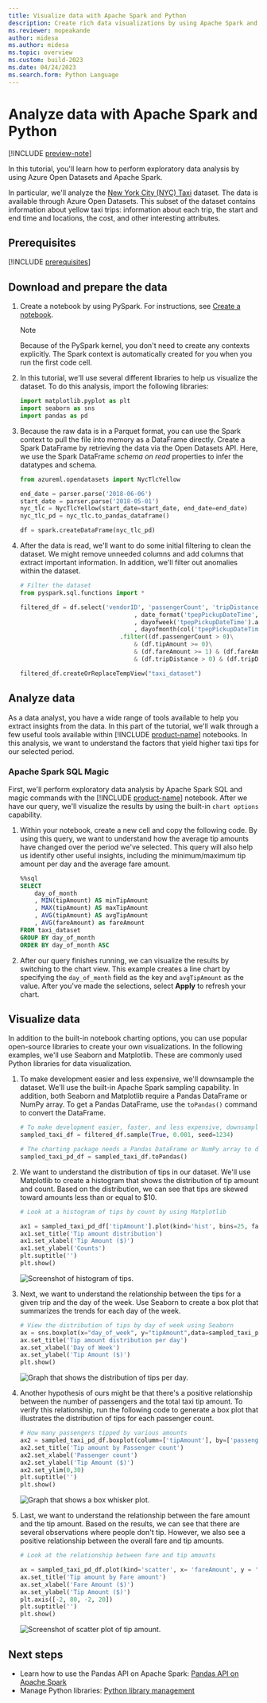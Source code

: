 ```yaml
---
title: Visualize data with Apache Spark and Python 
description: Create rich data visualizations by using Apache Spark and Python
ms.reviewer: mopeakande
author: midesa
ms.author: midesa
ms.topic: overview 
ms.custom: build-2023
ms.date: 04/24/2023
ms.search.form: Python Language
---
```


# Analyze data with Apache Spark and Python

[!INCLUDE [preview-note](../../includes/preview-note.md)]

In this tutorial, you'll learn how to perform exploratory data analysis by using Azure Open Datasets and Apache Spark. 

In particular, we'll analyze the [New York City (NYC) Taxi](https://azure.microsoft.com/services/open-datasets/catalog/nyc-taxi-limousine-commission-yellow-taxi-trip-records/) dataset. The data is available through Azure Open Datasets. This subset of the dataset contains information about yellow taxi trips: information about each trip, the start and end time and locations, the cost, and other interesting attributes.
  
## Prerequisites

[!INCLUDE [prerequisites](../../includes/preview-note.md)]

## Download and prepare the data

1. Create a notebook by using PySpark. For instructions, see [Create a notebook](../../data-engineering/how-to-use-notebook.md).
   > [!Note]
   > Because of the PySpark kernel, you don't need to create any contexts explicitly. The Spark context is automatically created for you when you run the first code cell.

2. In this tutorial, we'll use several different libraries to help us visualize the dataset. To do this analysis, import the following libraries:

   ```python
   import matplotlib.pyplot as plt
   import seaborn as sns
   import pandas as pd
   ```

3. Because the raw data is in a Parquet format, you can use the Spark context to pull the file into memory as a DataFrame directly. Create a Spark DataFrame by retrieving the data via the Open Datasets API. Here, we use the Spark DataFrame *schema on read* properties to infer the datatypes and schema.

    ```python
    from azureml.opendatasets import NycTlcYellow
    
    end_date = parser.parse('2018-06-06')
    start_date = parser.parse('2018-05-01')
    nyc_tlc = NycTlcYellow(start_date=start_date, end_date=end_date)
    nyc_tlc_pd = nyc_tlc.to_pandas_dataframe()

    df = spark.createDataFrame(nyc_tlc_pd)
    ```

4. After the data is read, we'll want to do some initial filtering to clean the dataset. We might remove unneeded columns and add columns that extract important information. In addition, we'll filter out anomalies within the dataset.

   ```python
   # Filter the dataset 
   from pyspark.sql.functions import *

   filtered_df = df.select('vendorID', 'passengerCount', 'tripDistance','paymentType', 'fareAmount', 'tipAmount'\
                                   , date_format('tpepPickupDateTime', 'hh').alias('hour_of_day')\
                                   , dayofweek('tpepPickupDateTime').alias('day_of_week')\
                                   , dayofmonth(col('tpepPickupDateTime')).alias('day_of_month'))\
                               .filter((df.passengerCount > 0)\
                                   & (df.tipAmount >= 0)\
                                   & (df.fareAmount >= 1) & (df.fareAmount <= 250)\
                                   & (df.tripDistance > 0) & (df.tripDistance <= 200))

   filtered_df.createOrReplaceTempView("taxi_dataset")
   ```

## Analyze data

As a data analyst, you have a wide range of tools available to help you extract insights from the data. In this part of the tutorial, we'll walk through a few useful tools available within [!INCLUDE [product-name](../../includes/product-name.md)] notebooks. In this analysis, we want to understand the factors that yield higher taxi tips for our selected period.

### Apache Spark SQL Magic

First, we'll perform exploratory data analysis by Apache Spark SQL and magic commands with the [!INCLUDE [product-name](../../includes/product-name.md)] notebook. After we have our query, we'll visualize the results by using the built-in ```chart options``` capability.

1. Within your notebook, create a new cell and copy the following code. By using this query, we want to understand how the average tip amounts have changed over the period we've selected. This query will also help us identify other useful insights, including the minimum/maximum tip amount per day and the average fare amount.
   
   ```sql
   %%sql
   SELECT 
       day_of_month
       , MIN(tipAmount) AS minTipAmount
       , MAX(tipAmount) AS maxTipAmount
       , AVG(tipAmount) AS avgTipAmount
       , AVG(fareAmount) as fareAmount
   FROM taxi_dataset 
   GROUP BY day_of_month
   ORDER BY day_of_month ASC
   ```

2. After our query finishes running, we can visualize the results by switching to the chart view. This example creates a line chart by specifying the ```day_of_month``` field as the key and ```avgTipAmount``` as the value. After you've made the selections, select **Apply** to refresh your chart.

## Visualize data

In addition to the built-in notebook charting options, you can use popular open-source libraries to create your own visualizations. In the following examples, we'll use Seaborn and Matplotlib. These are commonly used Python libraries for data visualization.

1. To make development easier and less expensive, we'll downsample the dataset. We'll use the built-in Apache Spark sampling capability. In addition, both Seaborn and Matplotlib require a Pandas DataFrame or NumPy array. To get a Pandas DataFrame, use the ```toPandas()``` command to convert the DataFrame.

   ```python
   # To make development easier, faster, and less expensive, downsample for now
   sampled_taxi_df = filtered_df.sample(True, 0.001, seed=1234)

   # The charting package needs a Pandas DataFrame or NumPy array to do the conversion
   sampled_taxi_pd_df = sampled_taxi_df.toPandas()
   ```

1. We  want to understand the distribution of tips in our dataset. We'll use Matplotlib to create a histogram that shows the distribution of tip amount and count. Based on the distribution, we can see that tips are skewed toward amounts less than or equal to $10.

   ```python
   # Look at a histogram of tips by count by using Matplotlib

   ax1 = sampled_taxi_pd_df['tipAmount'].plot(kind='hist', bins=25, facecolor='lightblue')
   ax1.set_title('Tip amount distribution')
   ax1.set_xlabel('Tip Amount ($)')
   ax1.set_ylabel('Counts')
   plt.suptitle('')
   plt.show()
   ```

   ![Screenshot of histogram of tips.](../media/python-visualization/histogram.png)

1. Next, we want to understand the relationship between the tips for a given trip and the day of the week. Use Seaborn to create a box plot that summarizes the trends for each day of the week. 

   ```python
   # View the distribution of tips by day of week using Seaborn
   ax = sns.boxplot(x="day_of_week", y="tipAmount",data=sampled_taxi_pd_df, showfliers = False)
   ax.set_title('Tip amount distribution per day')
   ax.set_xlabel('Day of Week')
   ax.set_ylabel('Tip Amount ($)')
   plt.show()

   ```

   ![Graph that shows the distribution of tips per day.](../media/python-visualization/data-analyst-tutorial-per-day.png)

4. Another hypothesis of ours might be that there's a positive relationship between the number of passengers and the total taxi tip amount. To verify this relationship, run the following code to generate a box plot that illustrates the distribution of tips for each passenger count.

   ```python
   # How many passengers tipped by various amounts 
   ax2 = sampled_taxi_pd_df.boxplot(column=['tipAmount'], by=['passengerCount'])
   ax2.set_title('Tip amount by Passenger count')
   ax2.set_xlabel('Passenger count')
   ax2.set_ylabel('Tip Amount ($)')
   ax2.set_ylim(0,30)
   plt.suptitle('')
   plt.show()
   ```
   ![Graph that shows a box whisker plot.](../media/python-visualization/box-whisker-plot.png)

5. Last, we want to understand the relationship between the fare amount and the tip amount. Based on the results, we can see that there are several observations where people don't tip. However, we also see a positive relationship between the overall fare and tip amounts.
   
   ```python
   # Look at the relationship between fare and tip amounts

   ax = sampled_taxi_pd_df.plot(kind='scatter', x= 'fareAmount', y = 'tipAmount', c='blue', alpha = 0.10, s=2.5*(sampled_taxi_pd_df['passengerCount']))
   ax.set_title('Tip amount by Fare amount')
   ax.set_xlabel('Fare Amount ($)')
   ax.set_ylabel('Tip Amount ($)')
   plt.axis([-2, 80, -2, 20])
   plt.suptitle('')
   plt.show()
   ```

   ![Screenshot of scatter plot of tip amount.](../media/python-visualization/scatter.png)

## Next steps

- Learn how to use the Pandas API on Apache Spark: [Pandas API on Apache Spark](https://spark.apache.org/docs/3.3.0/api/python/getting_started/quickstart_ps.html)
- Manage Python libraries: [Python library management](./python-library-management.md)
